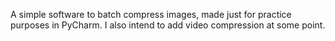 A simple software to batch compress images, made just for practice purposes in PyCharm.
I also intend to add video compression at some point.
